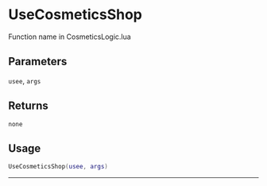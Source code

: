 # UseCosmeticsShop
Function name in CosmeticsLogic.lua
## Parameters
`usee`, `args`
## Returns
`none`
## Usage
```lua
UseCosmeticsShop(usee, args)
```
---
